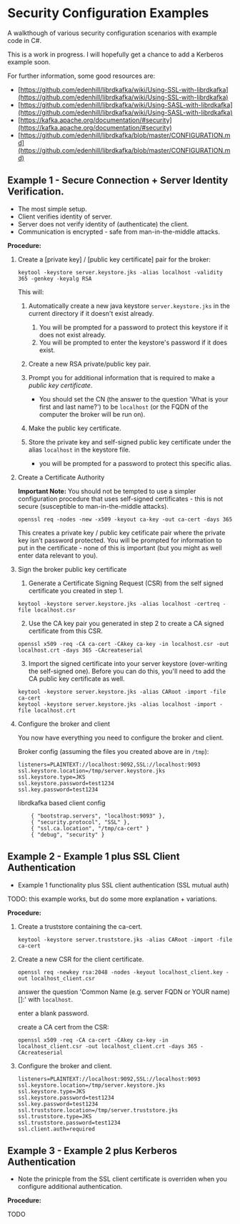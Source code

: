 # Security Configuration Examples

A walkthough of various security configuration scenarios with example code in C#.

This is a work in progress. I will hopefully get a chance to add a Kerberos example soon.

For further information, some good resources are:

- [https://github.com/edenhill/librdkafka/wiki/Using-SSL-with-librdkafka](https://github.com/edenhill/librdkafka/wiki/Using-SSL-with-librdkafka)
- [https://github.com/edenhill/librdkafka/wiki/Using-SASL-with-librdkafka](https://github.com/edenhill/librdkafka/wiki/Using-SASL-with-librdkafka)
- [https://kafka.apache.org/documentation/#security](https://kafka.apache.org/documentation/#security)
- [https://github.com/edenhill/librdkafka/blob/master/CONFIGURATION.md](https://github.com/edenhill/librdkafka/blob/master/CONFIGURATION.md)

## Example 1 - Secure Connection + Server Identity Verification.

- The most simple setup.
- Client verifies identity of server.
- Server does not verify identity of (authenticate) the client.
- Communication is encrypted - safe from man-in-the-middle attacks.

**Procedure:**

1. Create a [private key] / [public key certificate] pair for the broker:

    ```
    keytool -keystore server.keystore.jks -alias localhost -validity 365 -genkey -keyalg RSA
    ```

    This will:

    1. Automatically create a new java keystore `server.keystore.jks` in the current directory if it doesn't exist already.
        1. You will be prompted for a password to protect this keystore if it does not exist already.
        1. You will be prompted to enter the keystore's password if it does exist.
    
    1. Create a new RSA private/public key pair.

    1. Prompt you for additional information that is required to make a *public key certificate*.
        - You should set the CN (the answer to the question 'What is your first and last name?') to be `localhost` (or the FQDN of the computer the broker will be run on).

    1. Make the public key certificate.

    1. Store the private key and self-signed public key certificate under the alias `localhost` in the keystore file.
        - you will be prompted for a password to protect this specific alias.

1. Create a Certificate Authority

    **Important Note:** You should not be tempted to use a simpler configuration procedure that uses self-signed certificates - this is not secure (susceptible to man-in-the-middle attacks).

    ```
    openssl req -nodes -new -x509 -keyout ca-key -out ca-cert -days 365
    ```

    This creates a private key / public key cetificate pair where the private key isn't password protected. You will be prompted for information to put in the certificate - none of this is important (but you might as well enter data relevant to you).


1. Sign the broker public key certificate

    1. Generate a Certificate Signing Request (CSR) from the self signed certificate you created in step 1.

    ```
    keytool -keystore server.keystore.jks -alias localhost -certreq -file localhost.csr
    ```

    2. Use the CA key pair you generated in step 2 to create a CA signed certificate from this CSR.

    ```
    openssl x509 -req -CA ca-cert -CAkey ca-key -in localhost.csr -out localhost.crt -days 365 -CAcreateserial 
    ```

    3. Import the signed certificate into your server keystore (over-writing the self-signed one). Before you can do this, you'll need to add the CA public key certificate as well.

    ```
    keytool -keystore server.keystore.jks -alias CARoot -import -file ca-cert
    keytool -keystore server.keystore.jks -alias localhost -import -file localhost.crt
    ```

1. Configure the broker and client

    You now have everything you need to configure the broker and client.

    Broker config (assuming the files you created above are in `/tmp`):

    ```
    listeners=PLAINTEXT://localhost:9092,SSL://localhost:9093
    ssl.keystore.location=/tmp/server.keystore.jks
    ssl.keystore.type=JKS
    ssl.keystore.password=test1234
    ssl.key.password=test1234
    ```

    librdkafka based client config 

    ```
        { "bootstrap.servers", "localhost:9093" },
        { "security.protocol", "SSL" },
        { "ssl.ca.location", "/tmp/ca-cert" }
        { "debug", "security" }
    ```

## Example 2 - Example 1 plus SSL Client Authentication

- Example 1 functionality plus SSL client authentication (SSL mutual auth)

TODO: this example works, but do some more explanation + variations.

**Procedure:**

1. Create a truststore containing the ca-cert.

    ```
    keytool -keystore server.truststore.jks -alias CARoot -import -file ca-cert
    ```

2. Create a new CSR for the client certificate.

    ```
    openssl req -newkey rsa:2048 -nodes -keyout localhost_client.key -out localhost_client.csr
    ```

    answer the question 'Common Name (e.g. server FQDN or YOUR name) []:' with `localhost`.

    enter a blank password.

    create a CA cert from the CSR:

    ```
    openssl x509 -req -CA ca-cert -CAkey ca-key -in localhost_client.csr -out localhost_client.crt -days 365 -CAcreateserial 
    ```


1. Configure the broker and client.

    ```
    listeners=PLAINTEXT://localhost:9092,SSL://localhost:9093
    ssl.keystore.location=/tmp/server.keystore.jks
    ssl.keystore.type=JKS
    ssl.keystore.password=test1234
    ssl.key.password=test1234
    ssl.truststore.location=/tmp/server.truststore.jks
    ssl.truststore.type=JKS
    ssl.truststore.password=test1234
    ssl.client.auth=required
    ```


## Example 3 - Example 2 plus Kerberos Authentication

- Note the prinicple from the SSL client certificate is overriden when you configure additional authentication.

**Procedure:**

TODO
